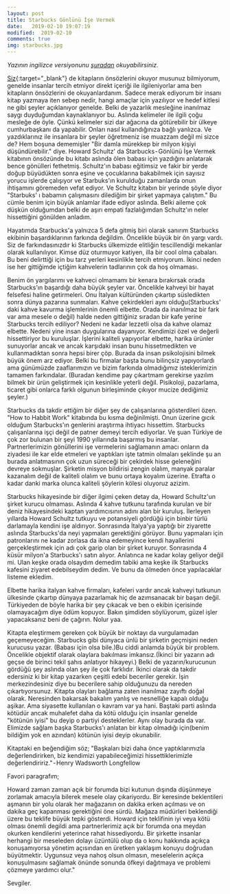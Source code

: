 ```yaml
---
layout: post
title: Starbucks Gönlünü İşe Vermek
date:   2019-02-10 19:07:19
modified:  2019-02-10
comments: true
img: starbucks.jpg
---
```


*Yazının ingilizce versiyonunu [şuradan](https://medium.com/@ebrugulec/onward-how-starbucks-fought-for-its-life-without-losing-its-soul-9bf5d7713281) okuyabilirsiniz.*

[Siz](https://www.youtube.com/watch?v=8tbP3f3i03E){:target="_blank"} de kitapların önsözlerini okuyor musunuz bilmiyorum, genelde insanlar tercih etmiyor direkt içeriği ile ilgileniyorlar ama ben kitapların önsözlerini de okuyanlardanım. Sadece merak ediyorum bir insanı kitap yazmaya iten sebep nedir, hangi amaçlar için yazılıyor ve hedef kitlesi ne gibi şeyler açıklanıyor genelde. Belki de yazarlık mesleğine inanılmaz saygı duyduğumdan kaynaklanıyor bu. Aslında kelimeler ile ilgili çoğu mesleğe de öyle. Çünkü kelimeler sizi dar ağacına da götürebilir bir ülkeye cumhurbaşkanı da yapabilir. Onları nasıl kullandığınıza bağlı yanlızca. Ve yazdıklarınız ile insanlara bir şeyler öğretmeniz ise muazzam değil mi sizce de? Hem boşuna dememişler "Bir damla mürekkep bir milyon kişiyi düşündürebilir." diye. Howard Schultz' da Starbucks - Gönlünü İşe Vermek kitabının önsözünde bu kitabı aslında ölen babası için yazdığını anlatarak bence gönülleri fethetmiş. Schultz'ın babası eğitimsiz ve fakir bir yerde doğup büyüdükten sonra eşine ve çocuklarına bakabilmek için sayısız yorucu işlerde çalışıyor ve Starbuks'ın kurulduğu zamanlarda onun ihtişamını göremeden vefat ediyor. Ve Schultz kitabın bir yerinde şöyle diyor "Starbuks' ı babamın çalışmasını dilediğim bir şirket yapmaya çalıştım." Bu cümle benim için büyük anlamlar ifade ediyor aslında. Belki aileme çok düşkün olduğumdan belki de aşırı empati fazlalığımdan Schultz'ın neler hissettiğini gönülden anladım.

Hayatımda Starbucks'a yalnızca 5 defa gitmiş biri olarak sanırım Starbucks ekibinin başardıklarının farkında değildim. Öncelikle büyük bir ön yargı vardı. Siz de farkındasınızdır ki Starbucks ülkemizde elitliğin tescillendiği mekanlar olarak kullanılıyor. Kimse düz oturmuyor katiyen, illa bir cool olma çabaları. Bu beni delirttiği için bu tarz yerleri kesinlikle tercih etmiyorum. İkinci neden ise her gittiğimde içtiğim kahvelerin tadlarının çok da hoş olmaması.

Benim ön yargılarımı ve kahveci olmamamı bir kenara bırakırsak orada Starbucks'ın başardığı daha büyük şeyler var. Öncelikle kahveyi bir hayat felsefesi haline getirmeleri. Onu İtalyan kültüründen çıkartıp süsledikten sonra dünya pazarına sunmaları. Kahve çekirdekleri aynı olduğu(Starbucks' daki kahve kavurma işlemlerinin önemli elbette. Orada da inanılmaz bir fark var ama mesele o değil) halde neden gittiğiniz sıradan bir kafe yerine Starbucks tercih ediliyor? Nedeni ne kadar lezzetli olsa da kahve olamaz elbette. Nedeni yine insan duygularına dayanıyor. Kendimizi özel ve değerli hissettiriyor bu kuruluşlar. İşlerini kaliteli yapıyorlar elbette, harika ürünler sunuyorlar ancak ve ancak karşıdaki insan bunu hissetmedikten ve kullanmadıktan sonra hepsi birer çöp. Burada da insan psikolojisini bilmek büyük önem arz ediyor. Belki bu firmalar başta bunu bilinçsiz yapıyorlardı ama günümüzde zaaflarımızın ve bizim farkında olmadığımız isteklerimizin tamamen farkındalar. (Buradan kendime pay çıkartmam gerekirse yazılım bilmek bir ürün geliştirmek için kesinlikle yeterli değil. Pisikoloji, pazarlama, ticaret gibi onlarca farklı olgunun birleşiminde çıkıyor mucize dediğimiz şeyler.)

Starbucks da takdir ettiğim bir diğer şey de çalışanlarına gösterdileri özen. "How to Habbit Work" kitabında bu kısma değinilmişti. Onun üzerine gıcık olduğum Starbucks'ın genlerini araştırma ihtiyacı hissettim. Starbucks çalışanlarına işçi değil de patner demeyi tercih ediyorlar. Ve şuan Türkiye de çok zor bulunan bir şeyi 1990 yıllarında başarmış bu insanlar. Partnerlerimizin gönüllerini işe vermelerini sağlamanın amacı onların da ziyadesi ile kar elde etmeleri ve yaptıkları işte tatmin olmaları şeklinde şu an burada anlatmasının çok uzun süreceği bir çekirdek hisse geleneğini devreye sokmuşlar. Şirketin misyon bildirisi zengin olalım, manyak paralar kazanalım değil de kaliteli olalım ve bunu ortaya koyalım üzerine. Etrafta o kadar danki marka olunca kaliteli şöylerin kölesi oluyoruz azizim.

Starbucks hikayesinde bir diğer ilgimi çeken detay da, Howard Schultz'un şirket kurucu olmaması. Aslında 4 kahve tutkunu tarafında kurulan ve bir deniz hikayesindeki kaptan yardımcısının adını alan bir kuruluş. İlerleyen yıllarda Howard Schultz tutkuyu ve potansiyeli gördüğü için binbir türlü darlamayla kendini işe aldırıyor. Sonrasında İtalya'ya yaptığı bir ziyarette aslında Starbucks'da neyi yapmaları gerektiğini görüyor. Bunu yapmaları için patronlarını ne kadar zorlasa da ikna edemeyince kendi hayallerini gerçekleştirmek için adı çok garip olan bir şirket kuruyor. Sonrasında 4 küsür milyon'a Starbucks'ı satın alıyor. Anlatınca ne kadar kolay geliyor değil mi. Ulan keşke orada olsaydım demedim tabiki ama keşke ilk Starbucks kafesini ziyaret edebilseydim dedim. Ve bunu da ölmeden önce yapılacaklar listeme ekledim. 

Elbette harika italyan kahve firmaları, kafeleri vardır ancak kahveyi tutkunun ülkesinde çıkartıp dünyaya pazarlamak hiç de azımsanacak bir başarı değil. Türkiyeden de böyle harika bir şey çıkacak ve ben o ekibin içerisinde olamayacağım diye ödüm kopuyor. Bakın şimdiden söylüyorum, güzel işler yapacaksanız beni de çağırın. Nolur yaa.

Kitapta eleştirmem gereken çok büyük bir noktayı da vurgulamadan geçemeyeceğim. Starbucks gibi dünyaca ünlü bir şirketin geçmişini neden kurucusu yazar. (Babası için olsa bile.)Bu ciddi anlamda büyük bir problem. Öncelikle objektif olarak olaylara bakılması imkansız.(İkinci bir yazarın adı geçse de birinci tekil şahıs anlatıyor hikayeyi.) Belki de yazarın/kurucunun gördüğü şey aslında olan şey ile çok farklıdır. İkinci olarak da takdir edersiniz ki bir kitap yazarken çeşitli edebi beceriler gerekir. İşin merkezindesiniz diye bu becerilere sahip olduğunuzu da nereden çıkartıyorsunuz. Kitapta olayları bağlama zaten inanılmaz zayıftı doğal olarak. Neresinden bakarsak bakalım yanlış ve nesnelliğe kapalı olduğu aşikar. Ama siyasette kullanılan o kavram var ya hani. Baştaki parti aslında kötüdür ancak muhalefet daha da kötü olduğu için insanlar genelde "kötünün iyisi" bu deyip o partiyi desteklerler. Aynı olay burada da var. Elimizde sağlam başka Starbucks'ı anlatan bir kitap olmadığı için(benim bildiğim yok en azından) kötünün iyisi deyip okunabilir.

Kitaptaki en beğendiğim söz;
"Başkaları bizi daha önce yaptıklarımızla değerlendirirken, biz kendimizi yapabileceğimizi hissettiklerimizle değerlendiririz." - Henry Wadsworth Longfellow

Favori paragrafım;

Howard zaman zaman açık bir forumda bizi kutunun dışında düşünmeye zorlamak amacıyla bilerek mesele olay çıkariyordu. Bir keresinde beklentileri aşmanın bir yolu olarak her mağazanın on dakika erken açılması ve on dakika geç kapanması gerektiğini öne sürdü. Mağaza müdürleri beklendiği üzere bu teklife büyük tepki gösterdi. Howard için teklifinin iyi veya kötü olması önemli degildi ama partnerlerimiz açık bir forumda ona meydan okurken kendilerini yeterince rahat hissediyordu. Bir şirkette insanlar herhangi bir meseleden dolayı üzüntülü olup da o konu hakkında açıkça konuşamıyorsa yönetim açısından en üretken yaklaşım konuyu doğrudan büyütmektir. Uygunsuz veya nahoş olsun olmasın, meselelerin açıkça konuşulmasını sağlamak önünde sonunda öfkeyi dağıtmaya ve problemi çözmeye yardımcı olur."

Sevgiler.